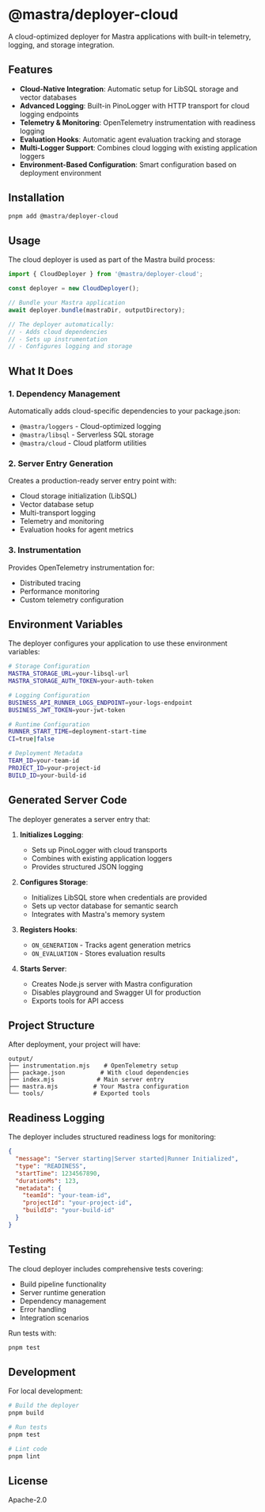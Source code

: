 # @mastra/deployer-cloud

A cloud-optimized deployer for Mastra applications with built-in telemetry, logging, and storage integration.

## Features

- **Cloud-Native Integration**: Automatic setup for LibSQL storage and vector databases
- **Advanced Logging**: Built-in PinoLogger with HTTP transport for cloud logging endpoints
- **Telemetry & Monitoring**: OpenTelemetry instrumentation with readiness logging
- **Evaluation Hooks**: Automatic agent evaluation tracking and storage
- **Multi-Logger Support**: Combines cloud logging with existing application loggers
- **Environment-Based Configuration**: Smart configuration based on deployment environment

## Installation

```bash
pnpm add @mastra/deployer-cloud
```

## Usage

The cloud deployer is used as part of the Mastra build process:

```typescript
import { CloudDeployer } from '@mastra/deployer-cloud';

const deployer = new CloudDeployer();

// Bundle your Mastra application
await deployer.bundle(mastraDir, outputDirectory);

// The deployer automatically:
// - Adds cloud dependencies
// - Sets up instrumentation
// - Configures logging and storage
```

## What It Does

### 1. Dependency Management

Automatically adds cloud-specific dependencies to your package.json:
- `@mastra/loggers` - Cloud-optimized logging
- `@mastra/libsql` - Serverless SQL storage
- `@mastra/cloud` - Cloud platform utilities

### 2. Server Entry Generation

Creates a production-ready server entry point with:
- Cloud storage initialization (LibSQL)
- Vector database setup
- Multi-transport logging
- Telemetry and monitoring
- Evaluation hooks for agent metrics

### 3. Instrumentation

Provides OpenTelemetry instrumentation for:
- Distributed tracing
- Performance monitoring
- Custom telemetry configuration

## Environment Variables

The deployer configures your application to use these environment variables:

```bash
# Storage Configuration
MASTRA_STORAGE_URL=your-libsql-url
MASTRA_STORAGE_AUTH_TOKEN=your-auth-token

# Logging Configuration
BUSINESS_API_RUNNER_LOGS_ENDPOINT=your-logs-endpoint
BUSINESS_JWT_TOKEN=your-jwt-token

# Runtime Configuration
RUNNER_START_TIME=deployment-start-time
CI=true|false

# Deployment Metadata
TEAM_ID=your-team-id
PROJECT_ID=your-project-id
BUILD_ID=your-build-id
```

## Generated Server Code

The deployer generates a server entry that:

1. **Initializes Logging**:
   - Sets up PinoLogger with cloud transports
   - Combines with existing application loggers
   - Provides structured JSON logging

2. **Configures Storage**:
   - Initializes LibSQL store when credentials are provided
   - Sets up vector database for semantic search
   - Integrates with Mastra's memory system

3. **Registers Hooks**:
   - `ON_GENERATION` - Tracks agent generation metrics
   - `ON_EVALUATION` - Stores evaluation results

4. **Starts Server**:
   - Creates Node.js server with Mastra configuration
   - Disables playground and Swagger UI for production
   - Exports tools for API access

## Project Structure

After deployment, your project will have:

```
output/
├── instrumentation.mjs    # OpenTelemetry setup
├── package.json          # With cloud dependencies
├── index.mjs            # Main server entry
├── mastra.mjs          # Your Mastra configuration
└── tools/              # Exported tools
```

## Readiness Logging

The deployer includes structured readiness logs for monitoring:

```json
{
  "message": "Server starting|Server started|Runner Initialized",
  "type": "READINESS",
  "startTime": 1234567890,
  "durationMs": 123,
  "metadata": {
    "teamId": "your-team-id",
    "projectId": "your-project-id",
    "buildId": "your-build-id"
  }
}
```

## Testing

The cloud deployer includes comprehensive tests covering:
- Build pipeline functionality
- Server runtime generation
- Dependency management
- Error handling
- Integration scenarios

Run tests with:
```bash
pnpm test
```

## Development

For local development:

```bash
# Build the deployer
pnpm build

# Run tests
pnpm test

# Lint code
pnpm lint
```

## License

Apache-2.0